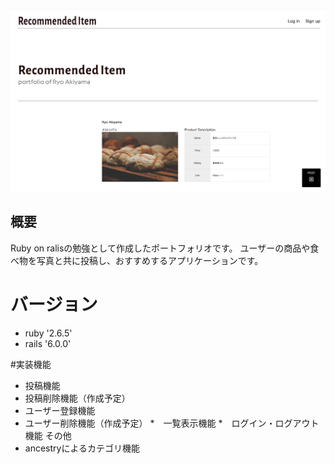 ![トップページ](/6b0fe36b05340d10e5448c745439f7aa.jpg)

## 概要
Ruby on ralisの勉強として作成したポートフォリオです。
ユーザーの商品や食べ物を写真と共に投稿し、おすすめするアプリケーションです。

# バージョン
* ruby '2.6.5'
* rails '6.0.0'

#実装機能
* 投稿機能
* 投稿削除機能（作成予定）
* ユーザー登録機能
* ユーザー削除機能（作成予定）
*　一覧表示機能
*　ログイン・ログアウト機能
その他
* ancestryによるカテゴリ機能


